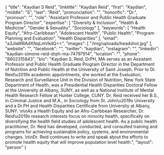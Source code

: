 {
  "title": "Kaydian S Reid",
  "linktitle": "Kaydian Reid",
  "first": "Kaydian",
  "middle": "S",
  "last": "Reid",
  "pronunciation": "",
  "honorific": "Dr.",
  "pronoun": "",
  "role": "Assistant Professor and Public Health Graduate Program Director",
  "expertise": [
    "Diversity & Inclusion",
    "Health & Medicine",
    "Gender & Sexuality",
    "Sociology"
  ],
  "keywords": [
    "Health Equity",
    "Afro-Caribbean",
    "Adolescent Health",
    "Public Health",
    "Program Planning and Evaluation",
    "Health Disparities"
  ],
  "email": "a3JlaWRAdXNqLmVkdQ==",
  "images": [
    "/img/uploads/headshot.jpg"
  ],
  "website": "",
  "facebook": "",
  "twitter": "kaydian",
  "instagram": "",
  "linkedin": "kaydian-simone-reid-drph-ma-74797914",
  "location": "",
  "phone": "8602315843",
  "bio": "Kaydian S. Reid, DrPH, MA serves as an Assistant Professor and Public Health Graduate Program Director in the Department of Nutrition and Public Health at the University of Saint Joseph. Prior to Dr. Reid\u2019s academic appointments, she worked at the Evaluation, Research and Surveillance Unit in the Division of Nutrition, New York State Department of Health, was a Presidential Health Disparities Doctoral Fellow at the University at Albany, SUNY, as well as a  National Institute of Mental Health Research Fellow at Hunter College, CUNY. Dr. Reid received her B.S., in Criminal Justice and M.A., in Sociology from St. John\u2019s University and a Dr.PH and Health Disparities Certificate from University at Albany, SUNY. \n\nAs a Health Equity and an Afro-Caribbean Researcher, Dr. Reid\u2019s research interests focus on minority health, specifically on diversifying the health field studies of adolescent health.  As a public health practitioner, Dr. Reid has developed, conducted, and consulted training and programs for achieving sustainable policy, systems, and environmental changes. \n\nDr. Reid continues to write and speak about the efforts to promote health equity that will improve population level health.",
  "layout": "person"
}
